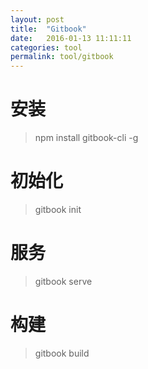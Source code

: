 ```yaml
---
layout: post
title:  "Gitbook"
date:   2016-01-13 11:11:11
categories: tool
permalink: tool/gitbook
---
```




# 安装

> npm install gitbook-cli -g

# 初始化

> gitbook init

# 服务

> gitbook serve

# 构建

> gitbook build